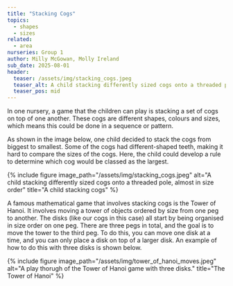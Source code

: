 ```yaml
---
title: "Stacking Cogs"
topics: 
  - shapes
  - sizes
related: 
  - area
nurseries: Group 1
author: Milly McGowan, Molly Ireland
sub_date: 2025-08-01
header:
  teaser: /assets/img/stacking_cogs.jpeg
  teaser_alt: A child stacking differently sized cogs onto a threaded pole, almost in size order.
  teaser_pos: mid
---
```

In one nursery, a game that the children can play is stacking a set of cogs on top of one another. These cogs are different shapes, colours and sizes, which means this could be done in a sequence or pattern.

As shown in the image below, one child decided to stack the cogs from biggest to smallest. Some of the cogs had different-shaped teeth, making it hard to compare the sizes of the cogs. Here, the child could develop a rule to determine which cog would be classed as the largest. 

{% include figure image_path="/assets/img/stacking_cogs.jpeg" alt="A child stacking differently sized cogs onto a threaded pole, almost in size order" title="A child stacking cogs" %}

A famous mathematical game that involves stacking cogs is the Tower of Hanoi. It involves moving a tower of objects ordered by size from one peg to another. The disks (like our cogs in this case) all start by being organised in size order on one peg. There are three pegs in total, and the goal is to move the tower to the third peg. To do this, you can move one disk at a time, and you can only place a disk on top of a larger disk. An example of how to do this with three disks is shown below. 

{% include figure image_path="/assets/img/tower_of_hanoi_moves.jpeg" alt="A play thorugh of the Tower of Hanoi game with three disks." title="The Tower of Hanoi" %}